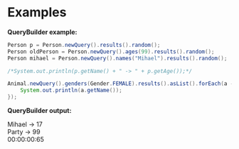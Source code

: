 # Examples
<b>QueryBuilder example:</b><br>
```java
Person p = Person.newQuery().results().random();
Person oldPerson = Person.newQuery().ages(99).results().random();
Person mihael = Person.newQuery().names("Mihael").results().random();

/*System.out.println(p.getName() + " -> " + p.getAge());*/

Animal.newQuery().genders(Gender.FEMALE).results().asList().forEach(a -> {
	System.out.println(a.getName());
});
```
<b>QueryBuilder output: </b> <br />

Mihael -> 17<br>
Party -> 99<br>
00:00:00:65

